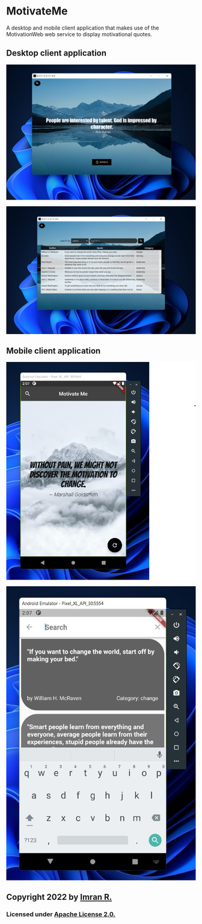 # MotivateMe
A desktop and mobile client application that makes use of the MotivationWeb web service to display motivational quotes.

## Desktop client application
![](https://github.com/imran-2003/MotivateMe/blob/main/Screenshots/desktop_home_page.png)

![](https://github.com/imran-2003/MotivateMe/blob/main/Screenshots/desktop_search_page.png)


## Mobile client application
![](https://github.com/imran-2003/MotivateMe/blob/main/Screenshots/mobile_home_page.png)

![](https://github.com/imran-2003/MotivateMe/blob/main/Screenshots/mobile_search_page.png)


## **Copyright 2022** by [Imran R.](https://github.com/imran-2003)

### Licensed under [Apache License 2.0.](https://github.com/space-ninja-x/The-Bell-App/blob/main/LICENSE)

